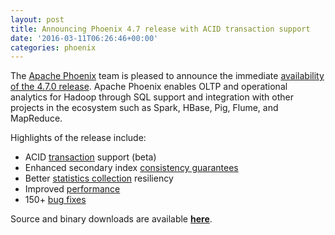 ```yaml
---
layout: post
title: Announcing Phoenix 4.7 release with ACID transaction support
date: '2016-03-11T06:26:46+00:00'
categories: phoenix
---
```

<p>The <a href="http://phoenix.apache.org" target="_blank" title="Apache Phoenix">Apache Phoenix</a> team is pleased to announce the immediate <a href="http://phoenix.apache.org/download.html" target="_blank" title="download">availability of the 4.7.0 release</a>. Apache Phoenix enables OLTP and operational analytics for Hadoop through SQL support and integration with other projects in the ecosystem such as Spark, HBase, Pig, Flume, and MapReduce.</p> 
  <p>Highlights of the release include:</p> 
  <p> </p> 
  <ul> 
    <li>ACID <a href="http://phoenix.apache.org/transactions.html" target="_blank" title="transaction">transaction</a> support (beta)</li> 
    <li>Enhanced secondary index <a href="https://phoenix.apache.org/secondary_indexing.html#Consistency" target="_blank" title="consistency guarantees">consistency guarantees</a></li> 
    <li>Better <a href="https://issues.apache.org/jira/browse/PHOENIX-2430" target="_blank" title="statistics collection">statistics collection</a> resiliency</li> 
    <li>Improved <a href="https://issues.apache.org/jira/browse/PHOENIX-2520?jql=project%20%3D%20PHOENIX%20and%20labels%3D%22perf4_7%22" target="_blank" title="performance">performance</a></li> 
    <li>150+&nbsp;<a href="https://issues.apache.org/jira/secure/ReleaseNote.jspa?projectId=12315120&amp;version=12333998" target="_blank" title="bug fixes">bug fixes</a></li> 
  </ul> 
  <p>Source and binary downloads are available&nbsp;<a href="http://phoenix.apache.org/download.html" target="_blank" title="latest release download"><strong>here</strong></a>.</p>
